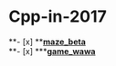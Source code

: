 # Cpp-in-2017
**- [x] ****[maze_beta](https://github.com/OrionPaxxx/C-in-2017/blob/master/game_maze/maze_beta.cpp)**    
**- [x] *****[game_wawa](https://github.com/OrionPaxxx/C-in-2017/tree/master/game_wawa)**

